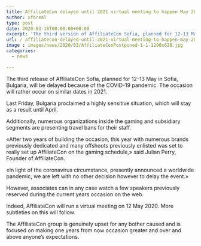 ```yaml
---
title: AffiliateCon delayed until 2021 virtual meeting to happen May 2020
author: xforeal 
type: post
date: 2020-03-16T00:00:00+00:00
excerpt: 'The third version of AffiliateCon Sofia, planned for 12-13 May in Sofia, Bulgaria, will be delayed because of the COVID-19 pandemic '
url: / affiliatecon-delayed-until-2021-virtual-meeting-to-happen-may-2020/
image : images/news/2020/03/AffiliateConPostponed-1-1-1200x628.jpg
categories:
  - news

---
```

The third release of AffiliateCon Sofia, planned for 12-13 May in Sofia, Bulgaria, will be delayed because of the COVID-19 pandemic. The occasion will rather occur on similar dates in 2021. 

Last Friday, Bulgaria proclaimed a highly sensitive situation, which will stay as a result until April. 

Additionally, numerous organizations inside the gaming and subsidiary segments are presenting travel bans for their staff. 

&#171;After two years of building the occasion, this year with numerous brands previously dedicated and many offshoots previously enlisted was set to really set up AffiliateCon on the gaming schedule,&#187; said Julian Perry, Founder of AffiliateCon. 

&#171;In light of the coronavirus circumstance, presently announced a worldwide pandemic, we are left with no other decision however to delay the event.&#187; 

However, associates can in any case watch a few speakers previously reserved during the current years occasion on the web. 

Indeed, AffiliateCon will run a virtual meeting on 12 May 2020. More subtleties on this will follow. 

The AffiliateCon group is genuinely upset for any bother caused and is focused on making one years from now occasion greater and over and above anyone&#8217;s expectations.